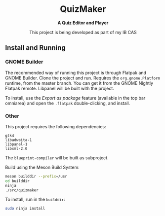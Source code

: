 <div align="center">

# QuizMaker

**A Quiz Editor and Player**

This project is being developed as part of my IB CAS

</div>

## Install and Running

### GNOME Builder

The recommended way of running this project is through Flatpak and GNOME Builder. Clone the project and run. Requires the `org.gnome.Platform` runtime, from the master branch. You can get it from the GNOME Nightly Flatpak remote. Libpanel will be built with the project.

To install, use the *Export as package* feature (available in the top bar omniarea) and open the `.flatpak` double-clicking, and install.

### Other

This project requires the following dependencies:

```
gtk4
libadwaita-1
libpanel-1
libxml-2.0
```

The `blueprint-compiler` will be built as subproject.

Build using the Meson Build System:

```sh
meson builddir --prefix=/usr
cd builddir
ninja
./src/quizmaker
```

To install, run in the `builddir`:

```sh
sudo ninja install
```